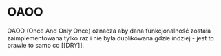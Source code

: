 # OAOO

OAOO (Once And Only Once) oznacza aby dana funkcjonalność została zaimplementowana tylko raz i nie była duplikowana gdzie indziej - jest to prawie to samo co [[DRY]].

